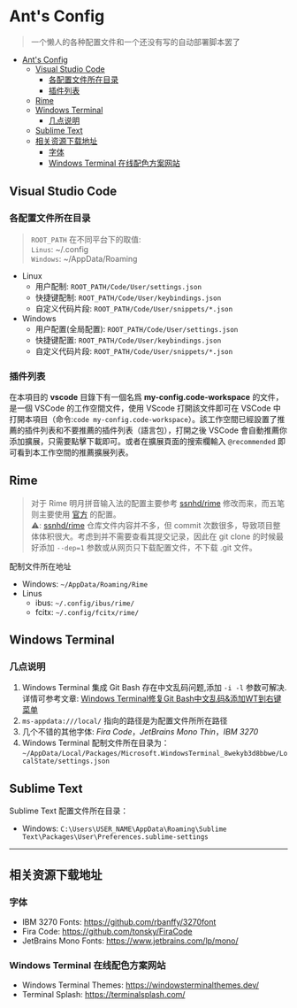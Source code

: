 # Ant's Config

> 一个懒人的各种配置文件和一个还没有写的自动部署脚本罢了

- [Ant's Config](#ants-config)
  - [Visual Studio Code](#visual-studio-code)
    - [各配置文件所在目录](#各配置文件所在目录)
    - [插件列表](#插件列表)
  - [Rime](#rime)
  - [Windows Terminal](#windows-terminal)
    - [几点说明](#几点说明)
  - [Sublime Text](#sublime-text)
  - [相关资源下载地址](#相关资源下载地址)
    - [字体](#字体)
    - [Windows Terminal 在线配色方案网站](#windows-terminal-在线配色方案网站)

## Visual Studio Code

### 各配置文件所在目录

> `ROOT_PATH` 在不同平台下的取值:  
> `Linus`: ~/.config  
> `Windows`: ~/AppData/Roaming

- Linux
  - 用户配制: `ROOT_PATH/Code/User/settings.json`
  - 快捷键配制: `ROOT_PATH/Code/User/keybindings.json`
  - 自定义代码片段: `ROOT_PATH/Code/User/snippets/*.json`
- Windows
  - 用户配置(全局配置): `ROOT_PATH/Code/User/settings.json`
  - 快捷键配置: `ROOT_PATH/Code/User/keybindings.json`
  - 自定义代码片段: `ROOT_PATH/Code/User/snippets/*.json`

### 插件列表

在本項目的 **vscode** 目錄下有一個名爲 **my-config.code-workspace** 的文件，是一個 VSCode 的工作空間文件，使用 VScode 打開該文件即可在 VSCode 中打開本項目（命令:`code my-config.code-workspace`）。該工作空間已經設置了推薦的插件列表和不要推薦的插件列表（語言包），打開之後 VSCode 會自動推薦你添加擴展，只需要點擊下載即可。或者在擴展頁面的搜索欄輸入 `@recommended` 即可看到本工作空間的推薦擴展列表。

## Rime

> 对于 Rime 明月拼音输入法的配置主要参考 [ssnhd/rime](https://github.com/ssnhd/rime) 修改而来，而五笔则主要使用 [官方](https://github.com/rime/rime-wubi) 的配置。  
> ⚠️: [ssnhd/rime](https://github.com/ssnhd/rime) 仓库文件内容并不多，但 commit 次数很多，导致项目整体体积很大。考虑到并不需要查看其提交记录，因此在 git clone 的时候最好添加 `--dep=1` 参数或从网页只下载配置文件，不下载 .git 文件。

配制文件所在地址

- Windows: `~/AppData/Roaming/Rime`
- Linus
  - ibus: `~/.config/ibus/rime/`
  - fcitx: `~/.config/fcitx/rime/`

## Windows Terminal

### 几点说明

1. Windows Terminal 集成 Git Bash 存在中文乱码问题,添加 `-i -l` 参数可解决.详情可参考文章: [Windows Terminal修复Git Bash中文乱码&添加WT到右键菜单](https://zhuanlan.zhihu.com/p/166407830)
2. `ms-appdata:///local/` 指向的路径是为配置文件所所在路径
3. 几个不错的其他字体: *Fira Code*，*JetBrains Mono Thin*，*IBM 3270*
4. Windows Terminal 配制文件所在目录为：`~/AppData/Local/Packages/Microsoft.WindowsTerminal_8wekyb3d8bbwe/LocalState/settings.json`

## Sublime Text

Sublime Text 配置文件所在目录：

- Windows: `C:\Users\USER_NAME\AppData\Roaming\Sublime Text\Packages\User\Preferences.sublime-settings`

---

## 相关资源下载地址

### 字体

- IBM 3270 Fonts: <https://github.com/rbanffy/3270font>
- Fira Code: <https://github.com/tonsky/FiraCode>
- JetBrains Mono Fonts: <https://www.jetbrains.com/lp/mono/>

### Windows Terminal 在线配色方案网站

- Windows Terminal Themes: <https://windowsterminalthemes.dev/>
- Terminal Splash: <https://terminalsplash.com/>
